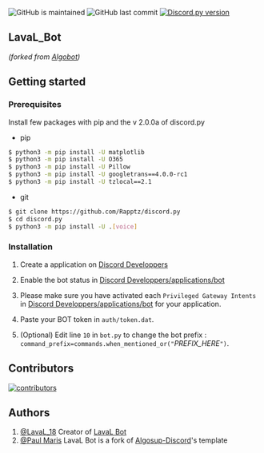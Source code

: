 ![GitHub is maintained](https://img.shields.io/maintenance/yes/2022?color=success)
![GitHub last commit](https://img.shields.io/github/last-commit/LavaL18/LavaL_Bot)
[![Discord.py version](https://img.shields.io/pypi/pyversions/discord.py.svg)](https://pypi.python.org/pypi/discord.py)

## LavaL_Bot 
*(forked from [Algobot](https://github.com/PaulMarisOUMary/Algosup-Discord))*

## Getting started

### Prerequisites

Install few packages with pip and the v 2.0.0a of discord.py
- pip 
```bash
$ python3 -m pip install -U matplotlib
$ python3 -m pip install -U O365
$ python3 -m pip install -U Pillow
$ python3 -m pip install -U googletrans==4.0.0-rc1
$ python3 -m pip install -U tzlocal==2.1
```
- git
```bash
$ git clone https://github.com/Rapptz/discord.py
$ cd discord.py
$ python3 -m pip install -U .[voice]
```

### Installation
1. Create a application on  [Discord Developpers](https://discord.com/developers/applications)

2. Enable the bot status in  [Discord Developpers/applications/bot](https://discord.com/developers/applications/YOUR_APP_ID/bot)

3. Please make sure you have activated each `Privileged Gateway Intents` in [Discord Developpers/applications/bot](https://discord.com/developers/applications) for your application.

4. Paste your BOT token in `auth/token.dat`.

5. (Optional) Edit line `10` in `bot.py` to change the bot prefix : `command_prefix=commands.when_mentioned_or("`*PREFIX_HERE*`")`.

## Contributors

[![contributors](https://contrib.rocks/image?repo=LavaL18/LavaL_Bot)](https://github.com/LavaL18/LavaL_Bot/graphs/contributors)


## Authors

1. [@LavaL_18](https://github.com/LavaL_19) Creator of [LavaL Bot](https://github.com/LavaL18/LavaL_Bot)
2. [@Paul Maris](https://github.com/PaulMarisOUMary) LavaL Bot is a fork of [Algosup-Discord](https://github.com/PaulMarisOUMary/Algosup-Discord)'s template
